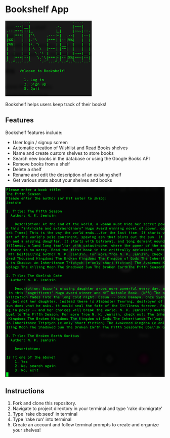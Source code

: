 
# Bookshelf App

![Bookshelf Welcome Screen](https://github.com/ayerest/Bookshelf/blob/master/bookshelfsignin.png)

Bookshelf helps users keep track of their books! 

## Features

Bookshelf features include:

* User login / signup screen
* Automatic creation of Wishlist and Read Books shelves
* Name and create custom shelves to store books
* Search new books in the database or using the Google Books API
* Remove books from a shelf
* Delete a shelf
* Rename and edit the description of an existing shelf
* Get various stats about your shelves and books

![Bookshelf Search Books/Author Screen and Results](https://github.com/ayerest/Bookshelf/blob/master/searchbook.png)

## Instructions

1. Fork and clone this repository.
2. Navigate to project directory in your terminal and type 'rake db:migrate'
3. Type 'rake db:seed' in terminal
2. Type 'rake run' into terminal
3. Create an account and follow terminal prompts to create and organize your shelves!
